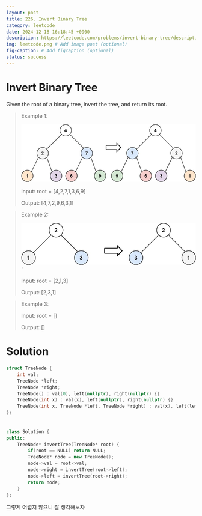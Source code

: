 ```yaml
---
layout: post
title: 226. Invert Binary Tree
category: leetcode
date: 2024-12-18 16:18:45 +0900
description: https://leetcode.com/problems/invert-binary-tree/description/
img: leetcode.png # Add image post (optional)
fig-caption: # Add figcaption (optional)
status: success
---
```


            
# Invert Binary Tree

Given the root of a binary tree, invert the tree, and return its root.




> Example 1:
> 
> <img src="../imgs/invert1-tree.jpg" alt="invert1-tree" width="500"/>
> 
> Input: root = [4,2,7,1,3,6,9]
> 
> Output: [4,7,2,9,6,3,1]



> Example 2:
> 
> <img src="../imgs/invert2-tree.jpg" alt="invert2-tree" width="500"/>'
> 
> Input: root = [2,1,3]
> 
> Output: [2,3,1]


> Example 3:
> 
> Input: root = []
> 
> Output: []

# Solution

```cpp
struct TreeNode {
    int val;
    TreeNode *left;
    TreeNode *right;
    TreeNode() : val(0), left(nullptr), right(nullptr) {}
    TreeNode(int x) : val(x), left(nullptr), right(nullptr) {}
    TreeNode(int x, TreeNode *left, TreeNode *right) : val(x), left(left), right(right) {}
};


class Solution {
public:
    TreeNode* invertTree(TreeNode* root) {
        if(root == NULL) return NULL;
        TreeNode* node = new TreeNode();
        node->val = root->val;
        node->right = invertTree(root->left);
        node->left = invertTree(root->right);
        return node;
    }
};

```

그렇게 어렵지 않으니 잘 생각해보자 